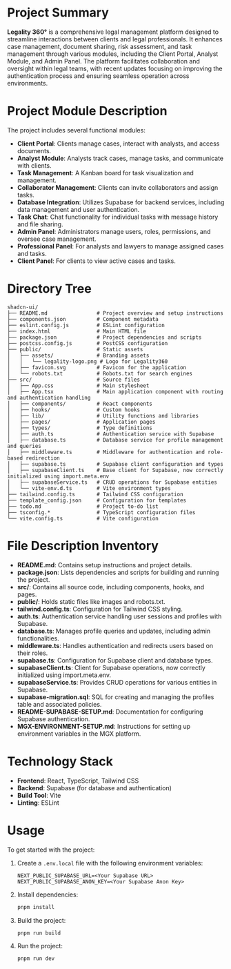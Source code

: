 # Project Summary
**Legality 360°** is a comprehensive legal management platform designed to streamline interactions between clients and legal professionals. It enhances case management, document sharing, risk assessment, and task management through various modules, including the Client Portal, Analyst Module, and Admin Panel. The platform facilitates collaboration and oversight within legal teams, with recent updates focusing on improving the authentication process and ensuring seamless operation across environments.

# Project Module Description
The project includes several functional modules:
- **Client Portal**: Clients manage cases, interact with analysts, and access documents.
- **Analyst Module**: Analysts track cases, manage tasks, and communicate with clients.
- **Task Management**: A Kanban board for task visualization and management.
- **Collaborator Management**: Clients can invite collaborators and assign tasks.
- **Database Integration**: Utilizes Supabase for backend services, including data management and user authentication.
- **Task Chat**: Chat functionality for individual tasks with message history and file sharing.
- **Admin Panel**: Administrators manage users, roles, permissions, and oversee case management.
- **Professional Panel**: For analysts and lawyers to manage assigned cases and tasks.
- **Client Panel**: For clients to view active cases and tasks.

# Directory Tree
```
shadcn-ui/
├── README.md                # Project overview and setup instructions
├── components.json          # Component metadata
├── eslint.config.js         # ESLint configuration
├── index.html               # Main HTML file
├── package.json             # Project dependencies and scripts
├── postcss.config.js        # PostCSS configuration
├── public/                  # Static assets
│   ├── assets/              # Branding assets
│   │   └── legality-logo.png # Logo for Legality360
│   ├── favicon.svg          # Favicon for the application
│   └── robots.txt           # Robots.txt for search engines
├── src/                     # Source files
│   ├── App.css              # Main stylesheet
│   ├── App.tsx              # Main application component with routing and authentication handling
│   ├── components/          # React components
│   ├── hooks/               # Custom hooks
│   ├── lib/                 # Utility functions and libraries
│   ├── pages/               # Application pages
│   ├── types/               # Type definitions
│   ├── auth.ts              # Authentication service with Supabase
│   ├── database.ts          # Database service for profile management and queries
│   ├── middleware.ts        # Middleware for authentication and role-based redirection
│   ├── supabase.ts          # Supabase client configuration and types
│   ├── supabaseClient.ts    # Base client for Supabase, now correctly initialized using import.meta.env
│   ├── supabaseService.ts   # CRUD operations for Supabase entities
│   └── vite-env.d.ts        # Vite environment types
├── tailwind.config.ts       # Tailwind CSS configuration
├── template_config.json     # Configuration for templates
├── todo.md                  # Project to-do list
├── tsconfig.*               # TypeScript configuration files
└── vite.config.ts           # Vite configuration
```

# File Description Inventory
- **README.md**: Contains setup instructions and project details.
- **package.json**: Lists dependencies and scripts for building and running the project.
- **src/**: Contains all source code, including components, hooks, and pages.
- **public/**: Holds static files like images and robots.txt.
- **tailwind.config.ts**: Configuration for Tailwind CSS styling.
- **auth.ts**: Authentication service handling user sessions and profiles with Supabase.
- **database.ts**: Manages profile queries and updates, including admin functionalities.
- **middleware.ts**: Handles authentication and redirects users based on their roles.
- **supabase.ts**: Configuration for Supabase client and database types.
- **supabaseClient.ts**: Client for Supabase operations, now correctly initialized using import.meta.env.
- **supabaseService.ts**: Provides CRUD operations for various entities in Supabase.
- **supabase-migration.sql**: SQL for creating and managing the profiles table and associated policies.
- **README-SUPABASE-SETUP.md**: Documentation for configuring Supabase authentication.
- **MGX-ENVIRONMENT-SETUP.md**: Instructions for setting up environment variables in the MGX platform.

# Technology Stack
- **Frontend**: React, TypeScript, Tailwind CSS
- **Backend**: Supabase (for database and authentication)
- **Build Tool**: Vite
- **Linting**: ESLint

# Usage
To get started with the project:
1. Create a `.env.local` file with the following environment variables:
   ```
   NEXT_PUBLIC_SUPABASE_URL=<Your Supabase URL>
   NEXT_PUBLIC_SUPABASE_ANON_KEY=<Your Supabase Anon Key>
   ```
2. Install dependencies:
   ```bash
   pnpm install
   ```
3. Build the project:
   ```bash
   pnpm run build
   ```
4. Run the project:
   ```bash
   pnpm run dev
   ```
